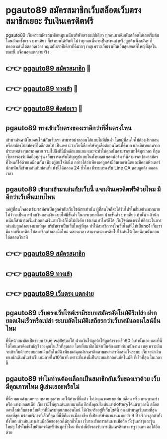 # pgauto89 สมัครสมาชิกเว็บสล็อตเว็บตรง สมาชิกเยอะ รับเงินเครดิตฟรี

pgauto89 เว็บตรงสมัครสมาชิกหมุนพนันบริษัทตรงแปปเดียว ทุกคนมาเดิมพันสล็อตได้เลยเริ่มต้นโอนเงินครั้งแรก บาทเดียว ก็เข้าเบทได้ทันที ไม่ว่าทุกคนนั้นจะเป็นท่านเก่าหรือลูกค้าเพิ่งสมัคร ก็ทดลองเล่นได้ตลอดเวลา หมุนกับเราทีเดียวที่ดีมากๆ เหตุเพราะเว็บเราเป็นเว็บสุดยอดที่ใหญ่ที่สุดในขณะนี้ แจ็คพอตแตกง่ายจริง

## 👉👉 [pgauto89 สมัครสมาชิก](https://bit.ly/3Ckzg5n) 🎰
## 👉👉 [pgauto89 ทางเข้า](https://bit.ly/3Ckzg5n) 🎰
## 👉👉 [pgauto89 ติดต่อเรา](https://bit.ly/3Ckzg5n) 🎰

## pgauto89 ทางเข้าเว็บตรงของเราดีกว่าที่อื่นตรงไหน
เข้ามาเล่นคาสิโนออนไลน์กับเว็บเรา สามารถฝากถอนได้แบบไม่มีขั้นต่ำ โดยผู้ที่สนใจไม่ต้องฝากถอนหรือสมัครไปสมัครที่ใดอีกต่อไป เป็นเพราะว่าเว็บนี้คือบริษัทรูเล็ตต์ออนไลน์ที่ดีมาก และมีค่ายเกมจากประเทศต่างๆหลากหลาย รวมไปถึงทีนี่มีหลักแสนเกม และจะทำให้คุณนั้นสามารถเบทได้ทุกเวลา ที่สุดเว็บเรารองรับมือถือทุกรุ่น เว็บเรารองรับได้ทุกรูปแบบในทั้งหมดแพลตฟอร์ม ที่นี่สามารถเข้ามาสมัครที่ไหนก็ได้ด้วยเหมือนกัน เพียงผู้สนใจมีเน็ต กล่าวได้ว่าเพียงแค่ลูกค้ามีอินเตอร์เน็ตและมีคอมพิวเตอร์ นักพนันก็เข้ามาเล่นกับบ่อนที่แห่งนี้ได้ตลอด 24 ชั่วโมง มีระบบรองรับ Line OA ตอบลูกค้า ตลอดเวลา

## pgauto89 เข้ามาเข้ามาเล่นกับเว็บนี้ แจกเงินเครดิตฟรีด้วยไหม มีดีกว่าเว็บอื่นแบบไหน
แค่ผู้ที่สนใจลองเข้ามาสมัครเป็นลูกค้ากับเว็บไซต์เราเท่านั้น ผู้ที่สนใจก็จะได้รับโปรโมชั่นอย่างมากมาย ไม่ว่าจะเป็นการฝากเงินถอนเงินแบบไม่มีขั้นต่ำ ในการเบทสล็อต ฝากขั้นต่ำ บาทเดียวเท่านั้น แล้วนักพนันก็สามารถเริ่มฝากถอนเงินเท่าไหร่ก็ได้ไม่บังคับ เข้าเล่นเท่าไหร่ก็ได้ เว็บไซต์ของเราให้อิสระในการเล่นกับลูกค้าอย่างมากที่สุด บริษัทเราเป็นเว็บใหญ่ที่สุด ทำให้สมาชิกวางใจเว็บไซต์นี่ให้เป็นno1 เว็บเรามีแจกฟรีเครดิต ให้สมาชิกเก่าและมือใหม่ ตลอดเวลา สามารถนำเครดิตไปใช้เล่นได้ โดยนักพนันถอนได้ตลอดวินาที

## 👉👉 [pgauto89 สมัครสมาชิก](https://bit.ly/3Ckzg5n)
## 👉👉 [pgauto89 ทางเข้า](https://bit.ly/3Ckzg5n)
## 👉👉 [pgauto89 เว็บตรง แตกง่าย](https://bit.ly/3Ckzg5n)

## pgauto89 เว็บตรงเว็บไซต์เรามีระบบสมัครอัตโนมัติรึเปล่า ฝากยอดเงินเร็วหรือเปล่า ระบบอัตโนมัติเสถียรกว่าเว็บพนันออนไลน์อื่นไหม
ที่นี่หน้าสมาชิกเป็นระบบ true walletออโต้ ฝากเงินให้ลูกค้าให้ลูกค้ารวดเร็ว60 วิเท่านั้นเอง และที่นี่ได้โอนเครดิตเข้าบัญชีของคุณในเร็วที่สุดเลย โดยที่สมาชิกไม่จำเป็นต้องแชทกับพนักงาน เหตุเพราะเงินจะเข้าเว็บด้วยระบบถอนเงินอัตโนมัติ เพียงแค่คุณฝากเครดิตตามธนาคารที่แสดงในระบบ เว็บจะนำเงินของนักเดิมพันเข้าเว็บเกมภายใน10วินาที เพราะที่แห่งนี้เป็นระบบฝากถอนอัตโนมัติ ที่เร็วที่สุด ในเวลานี้

## pgauto89 ทำไมท่านต้องเลือกเป็นสมาชิกกับเว็บของเราด้วย เว็บมีคุณภาพไหม ผู้เล่นเยอะหรือไม่
ที่นี่รวมแหล่งเกมหลากหลายทุกค่าย มาให้ท่านที่นี่แล้ว ไม่ว่าคุณจะอยากเล่น สล็อต หรือ แทงบาคาร่า หรือ แทงบอลสเต็ป เว็บเรามีให้คุณเล่นแบบมาเต็ม อีกทั้งคุณยังเล่นแทงlotteryได้แล้วเวลานี้ สล็อตออนไลน์เว็บตรงเว็บเดียวที่มีครบทุกเกมออนไลน์ ได้เงินจริงอยู่ที่เว็บไซต์นี้ ลองเข้ามาดูเว็บเกมที่สุดยอดที่สุด พร้อมบริการที่เร็วที่สุด ที่นี่มีทีมงานมืออาชีพ ที่เปิดบริษัทมานานมากกว่า 9 ปี บริการลูกค้าทั่วทั้งโลก เข้าเล่นแทงผ่านมือถือของคุณได้ทุกชั่วโมง เว็บรองรับการเล่นผ่านมือถือ ทั้งรุ่นเก่าๆและรุ่นใหม่ๆ โปรโมชั่นโบนัสเครดิตฟรีกันทุกชั่วโมง ที่แห่งนี้ยังรองรับการเติมเครดิตทาง ทรูวอเลท ออโต้อีกด้วย
